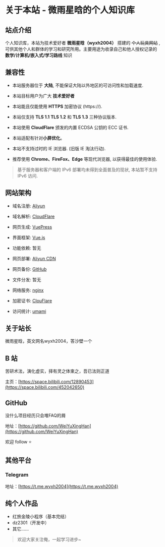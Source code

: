 # 关于本站 - 微雨星晗的个人知识库

## 站点介绍

个人知识库，本站为技术爱好者 **微雨星晗（wyxh2004）** 搭建的 ~~个人玩具网站~~ , 可供其他个人和群体的学习和研究所用。主要用途为收录自己和他人授权记录的 **数学/计算机/嵌入式/学习路线** 知识
## 兼容性

- 本站服务器位于 **大陆**, 不能保证大陆以外地区的可访问性和加载速度.

- 本站目标用户为广大 **技术爱好者**

- 本站能且仅能使用 **HTTPS** 加密协议 (https://).

- 本站仅支持 **TLS 1.1** **TLS 1.2** 和 **TLS 1.3** 三种协议版本.

- 本站使用 **CloudFlare** 颁发的内置 ECDSA 公钥的 ECC 证书.

- 本站适配有针对**小屏优化**。

- 本站不支持过时的 IE 浏览器. (旧版 IE 淘汰行动).

- 推荐使用 **Chrome、FireFox、Edge** 等现代浏览器, 以获得最佳的使用体验.

> 基于服务器和客户端的 IPv6 部署均未得到全面普及的现状, 本站暂不支持 IPv6 访问.

## 网站架构

- 域名注册: [Aliyun](https://www.aliyun.com/)
  
- 域名解析: [CloudFlare](https://www.cloudflare.com/)
  
- 网页生成: [VuePress](https://vuepress.vuejs.org/)
  
- 界面框架: [Vue.js](https://vuejs.org/)
  
- 功能依赖: 暂无
  
- 网页部署: [Aliyun CDN](https://www.aliyun.com/)
  
- 网页备份: [GitHub](https://github.com/)
  
- 文件分发: 暂无
  
- 网络服务: [nginx](https://nginx.org/)

- 加密证书: [ClouFlare](https://www.cloudflare.com/)

- 访问统计: [umami](https://umami.is/)

## 关于站长

微雨星晗，英文网名wyxh2004，答沙壁一个

## B 站

苦研术法，演化虚实，择有灵之体束之，吾已法则正道

主页：[https://space.bilibili.com/12890453](https://space.bilibili.com/452042650)

## GitHub

没什么项目经历只会堆FAQ的屑

地址：[https://github.com/WeiYuXingHan](https://github.com/WeiYuXingHan) 

欢迎 follow ⭐️

## 其他平台

### Telegram 

地址：[https://t.me.wyxh2004](https://t.me.wyxh2004) 

## 纯个人作品

- 红旅金陵小程序（基本完结）
- dz2301（开发中）
- 其它......

> 欢迎大家关注俺，一起学习进步~
